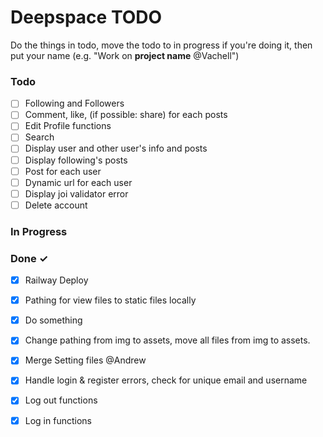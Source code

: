 # Deepspace TODO

Do the things in todo, move the todo to in progress if you're doing it, then put your name (e.g. "Work on **project name** @Vachell")

### Todo

- [ ] Following and Followers
- [ ] Comment, like, (if possible: share) for each posts
- [ ] Edit Profile functions
- [ ] Search 
- [ ] Display user and other user's info and posts
- [ ] Display following's posts
- [ ] Post for each user
- [ ] Dynamic url for each user
- [ ] Display joi validator error 
- [ ] Delete account

### In Progress

### Done ✓

- [x] Railway Deploy
- [x] Pathing for view files to static files locally
- [x] Do something
- [x] Change pathing from img to assets, move all files from img to assets.
- [x] Merge Setting files @Andrew
- [x] Handle login & register errors, check for unique email and username
- [x] Log out functions
- [x] Log in functions

